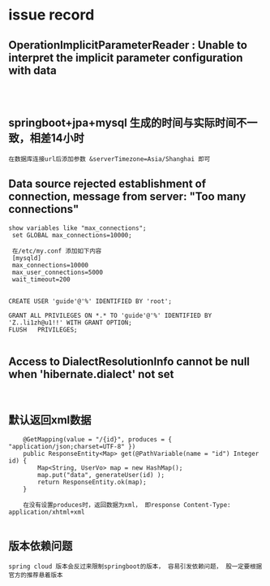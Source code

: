# issue record


## OperationImplicitParameterReader : Unable to interpret the implicit parameter configuration with data
```



```

## springboot+jpa+mysql 生成的时间与实际时间不一致，相差14小时
```
在数据库连接url后添加参数 &serverTimezone=Asia/Shanghai 即可

```


## Data source rejected establishment of connection,  message from server: "Too many connections"
```
show variables like "max_connections"; 
 set GLOBAL max_connections=10000;
 
 在/etc/my.conf 添加如下内容
 [mysqld]
 max_connections=10000
 max_user_connections=5000
 wait_timeout=200

```
## 
```
CREATE USER 'guide'@'%' IDENTIFIED BY 'root';

GRANT ALL PRIVILEGES ON *.* TO 'guide'@'%' IDENTIFIED BY 'Z..li1zh@u1!!' WITH GRANT OPTION;
FLUSH   PRIVILEGES;


```





## Access to DialectResolutionInfo cannot be null when 'hibernate.dialect' not set
```


```



## 默认返回xml数据
```
    @GetMapping(value = "/{id}", produces = { "application/json;charset=UTF-8" })
    public ResponseEntity<Map> get(@PathVariable(name = "id") Integer id) {
        Map<String, UserVo> map = new HashMap();
        map.put("data", generateUser(id) );
        return ResponseEntity.ok(map);
    }
    
    在没有设置produces时，返回数据为xml， 即response Content-Type: application/xhtml+xml


```

##  版本依赖问题
```
spring cloud 版本会反过来限制springboot的版本， 容易引发依赖问题， 股一定要根据官方的推荐悬着版本
```




